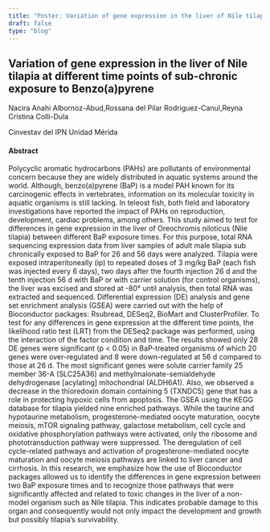 ```yaml
---
title: "Poster: Variation of gene expression in the liver of Nile tilapia at different time points of sub-chronic exposure to Benzo(a)pyrene"
draft: false
type: "blog"
---
```


## Variation of gene expression in the liver of Nile tilapia at different time points of sub-chronic exposure to Benzo(a)pyrene

Nacira Anahi Albornoz-Abud,Rossana del Pilar Rodriguez-Canul,Reyna Cristina Colli-Dula

Cinvestav del IPN Unidad Mérida

#### Abstract

Polycyclic aromatic hydrocarbons (PAHs) are pollutants of environmental concern because they are widely distributed in aquatic systems around the world.  Although, benzo(a)pyrene (BaP) is a model PAH known for its carcinogenic effects in vertebrates, information on its molecular toxicity in aquatic organisms is still lacking. In teleost fish, both field and laboratory investigations have reported the impact of PAHs on reproduction, development, cardiac problems, among others. This study aimed to test for differences in gene expression in the liver of Oreochromis niloticus (Nile tilapia) between different BaP exposure times. For this purpose, total RNA sequencing expression data from liver samples of adult male tilapia sub chronically exposed to BaP for 26 and 56 days were analyzed. Tilapia were exposed intraperitoneally (ip) to repeated doses of 3 mg/kg BaP (each fish was injected every 6 days), two days after the fourth injection 26 d and the tenth injection 56 d with BaP or with carrier solution (for control organisms), the liver was excised and stored at -80° until analysis, then total RNA was extracted and sequenced.  Differential expression (DE) analysis and gene set enrichment analysis (GSEA) were carried out with the help of Bioconductor packages: Rsubread, DESeq2, BioMart and ClusterProfiler. To test for any differences in gene expression at the different time points, the likelihood ratio test (LRT) from the DESeq2 package was performed, using the interaction of the factor condition and time. The results showed only 28 DE genes were significant (p < 0.05) in BaP-treated organisms of which 20 genes were over-regulated and 8 were down-regulated at 56 d compared to those at 26 d. The most significant genes were solute carrier family 25 member 36-A (SLC25A36) and methylmalonate-semialdehyde dehydrogenase [acylating] mitochondrial (ALDH6A1). Also, we observed a decrease in the thioredoxin domain containing 5 (TXNDC5) gene that has a role in protecting hypoxic cells from apoptosis. The GSEA using the KEGG database for tilapia yielded nine enriched pathways.  While the taurine and hypotaurine metabolism, progesterone-mediated oocyte maturation, oocyte meiosis, mTOR signaling pathway, galactose metabolism, cell cycle and oxidative phosphorylation pathways were activated, only the ribosome and phototransduction pathway were suppressed. The deregulation of cell cycle-related pathways and activation of progesterone-mediated oocyte maturation and oocyte meiosis pathways are linked to liver cancer and cirrhosis. In this research, we emphasize how the use of Bioconductor packages allowed us to identify the differences in gene expression between two BaP exposure times and to recognize those pathways that were significantly affected and related to toxic changes in the liver of a non-model organism such as Nile tilapia. This indicates probable damage to this organ and consequently would not only impact the development and growth but possibly tilapia’s survivability.
